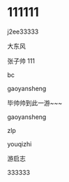 # 111111
j2ee33333

大东风


张子帅 111


bc


gaoyansheng


毕帅帅到此一游~~~


gaoyansheng


zlp 
 

youqizhi


游启志


333333
